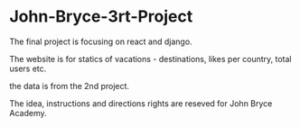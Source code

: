 # John-Bryce-3rt-Project

The final project is focusing on react and django.

The website is for statics of vacations - destinations, likes per country, total users etc.

the data is from the 2nd project.

The idea, instructions and directions rights are reseved for John Bryce Academy.
